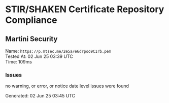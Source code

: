 # STIR/SHAKEN Certificate Repository Compliance

## Martini Security

Name: `https://p.mtsec.me/2e5a/e6drpoo9C1rb.pem`\
Tested At: 02 Jun 25 03:39 UTC\
Time: 109ms

### Issues

no warning, or error, or notice date level issues were found

Generated: 02 Jun 25 03:45 UTC